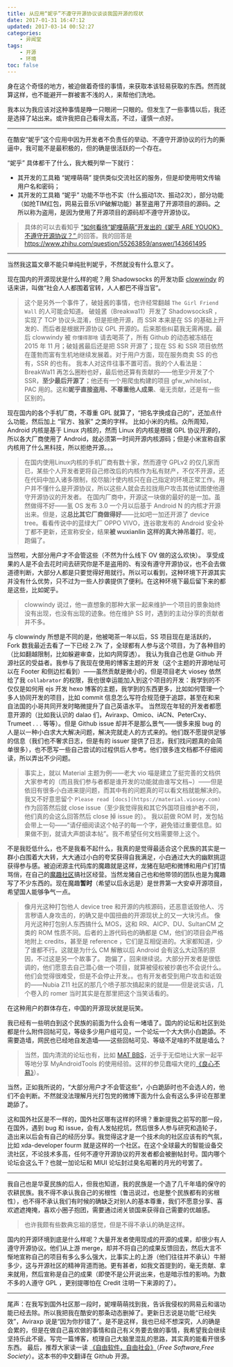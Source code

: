 ```yaml
---
title: 从应用“妮乎”不遵守开源协议谈谈我国开源的现状
date: 2017-01-31 16:47:12
updated: 2017-03-14 00:52:27
categories: 
    - 异闻堂
tags:
    - 开源
    - 环境
toc: false
---
```

身在这个奇怪的地方，被迫做着奇怪的事情，来获取本该轻易获取的东西。然而就算这样，也不能避开一群被害不浅的人，来帮他们洗地。

<!--more-->

我本以为我应该对这种事情是睁一只眼闭一只眼的。但发生了一些事情以后，我还是选择了站出来。或许我把自己看得太高，不过，谨慎一点好。

------

在酷安“妮乎”这个应用中因为开发者不负责任的举动、不遵守开源协议的行为的撕逼中，我可能不是最积极的，但的确是很活跃的一个存在。

“妮乎” 具体都干了什么，我大概列举一下就行：

- 其开发的工具箱 “妮哩萌萌” 提供类似交流社区的服务，但是却使用明文传输用户名和密码；
- 其开发的工具箱 “妮乎” 功能不华也不实（什么振动1次、振动2次），部分功能（如抢TIM红包，网易云音乐VIP破解功能）甚至盗用了开源项目的源码。之所以称为盗用，是因为使用了开源项目的源码却不遵守开源协议。

> 具体的可以去看知乎 [“如何看待“妮哩萌萌”开发出的《妮乎 ARE YOUOK》不遵守开源协议？” ](https://www.zhihu.com/question/55263859) 的回答。我的回答是 https://www.zhihu.com/question/55263859/answer/143661495

----

当然我这篇文章不能只单纯批判妮乎，不然就没有什么意义了。

现在国内的开源现状是什么样的呢？用 Shadowsocks 的开发功臣 [clowwindy](https://github.com/clowwindy) 的话来讲，叫做“社会人人都围着官转，人人都巴不得当官”。

> 这个是另外一个事件了，破娃酱的事情，也许经常翻越 `The Girl Friend Wall` 的人可能会知道。
> 破娃酱（Breakwa11）开发了 ShadowsocksR ，实现了 TCP 协议头混淆，但是拒绝开源，而 SSR 本来是在 SS 的基础上开发的、而后者是根据开源协议 GPL 开源的。后来那些纠葛我无需再提。最后 clowwindy 被 `你懂得那啥` 请去喝茶了，所有 Github 的动态被冻结在 2015 年 11 月；破娃酱最后还是把 SSR 开源了；现在 SS 和 SSR 项目依然在蓬勃而富有生机地继续发展着。对于用户方面，现在服务商卖 SS 的也有，SSR 的也有。
> 我本人对这件往事不置可否。我的个人看法是：BreakWa11 再怎么圈粉也好，最后他还算有贡献的——他至少开发了个 SSR，**至少最后开源了**；他还有一个用爬虫构建的项目 gfw_whitelist，PAC 用的。这和**妮乎直接盗用、不尊重他人成果**、毫无贡献，还是有一些区别的。 

现在国内的各个手机厂商，不尊重 GPL 就算了，“把名字换成自己的”，还加点什么功能，然后加上 “官方、独家” 之类的字样。
比如小米的内核。众所周知，Android 内核是基于 Linux 内核的，然而 Linux 的内核是根据 GPL 协议开源的，所以各大厂商使用了 Android，就必须第一时间开源内核源码；但是小米宣称自家内核用了什么黑科技，所以拒绝开源。。。

> 在国内使用Linux内核的手机厂商有数十家，然而遵守 GPLv2 的仅几家而已，某些个人开发者更将自己修改后的内核作为私有财产，不仅不开源，还在代码中加入诸多限制，绞尽脑汁使内核只在自己指定的环境正常工作。用户并不懂什么是开源协议，所以这些人就会去拉拢用户攻击其他试图使他遵守开源协议的开发者。
> 在国内厂商中，开源这一块做的最好的是一加。虽然做得不好——氢 OS 发布 3.0 一个月以后基于 Android N 的内核才开源出来。但是，这**总比其它厂商做得好**——比如吧一加还开源了 device tree。看看传说中的蓝绿大厂 OPPO VIVO，连谷歌发布的 Android 安全补丁都不更新，还宣称安全，结果**被 wuxianlin 这样的真大神吊着打**。呃，跑偏了。

当然啦，大部分用户才不会管这些（不然为什么线下 OV 做的这么欢快）。
享受成果的人是不会去花时间去研究你是不是盗用的、有没有遵守开源协议，也不会去做道德判断，大部分人都是只要觉得好用就行。所以可以看到，这种环境下开源其实并没有什么优势，只不过为一些人抄袭提供了便利。在这种环境下最后留下来的都是这些，比如妮乎。

> clowwindy 说过，他一直想象的那种大家一起来维护一个项目的景象始终没有出现，也没有出现的迹象。他在维护 SS 时，遇到的主动分享的贡献者并不多。

与 clowwindy 所想是不同的是，他被喝茶一年以后，SS 项目现在是活跃的，Fork 数我最近去看了一下已经 2.7k 了，全球都有人参与这个项目，为了各种目的（比如翻越限制，比如躲避审查，比如内网穿透）。
我认为我自己也是 Github 开源社区的受益者。我参与了我现在使用的博客主题的开发（这个主题的开源地址可以在 Footer 和侧边栏看到）——虽然贡献是微小的，但是项目老大 viosey 依然给了我 `collabrator` 的权限，我也很幸运能加入到这个项目的开发：我学到的不仅仅是如何用 ejs 开发 hexo 博客的主题，我学到的东西更多，比如如何管理一个多人协同开发的项目，比如 commit 信息怎么写符合规范便于追踪，甚至在和来自法国的小哥共同开发时略微提升了自己英语水平。
当然现在年轻的开发者都愿意开源的（比如我认识的 dalao 们，Aviraxp、Omico、iACN、PeterCxy、Trumeet . . . 等等）。但是 Github issue 却并不是那么景气——很多来报 bug 的人是以一种小白求大大解决问题，解决完就走人的方式来的。他们既不愿提供足够的信息（我们也不奢求日志，但是有的 issuer 提供了日志，我们找问题真的会简单很多），也不愿写一些自己尝试的过程供后人参考。他们很多连文档都不仔细阅读，所以弄出不少问题。

> 事实上，就以 Material 主题为例——老大 vio 喵是建立了挺完善的文档供大家参考的（而且我们参与者都是谁开发的功能就由谁写文档~）——但是依旧有很多小白进来提问题，而其中有的问题真的可以看文档就能解决的。我又不好意思留个 `Please read [docs](https://material.viosey.com)` 作为回答然后就 close issue（至少我觉得我和其它外国项目维护者不同，他们真的会这么回答然后 close 掉 issue 的）。
> 我以前做 ROM 时，发包帖会带上一句——“请仔细阅读这个帖子的每一个字，避免错过重要信息。如果做不到，就请大声朗读本帖”。我不希望任何文档需要带上这个。

不是我贬低什么，也不是我看不起什么，我真的是觉得最适合这个民族的其实是一群小白围着大大转，大大通过小白的夸奖获得自我满足，小白通过大大的幽默挑逗获得参与感。被迫闭源主代码库的魔趣就是这样，龙猪在贴吧和微博和用户们打情骂俏，在自己的[魔趣社区](https://bbs.mfunz.com)搞社区经营。当然龙猪自己也和他带领的团队也是为魔趣写了不少东西的。现在魔趣**暂时**（希望以后永远是）是世界第一大安卓开源项目，希望国人能够争气一点。

> 像月光这种打包他人 device tree 和开源的内核源码，还恶意诋毁他人、污言秽语人身攻击的，的确又是中国扭曲的开源现状上的又一大块污点。
> 像月光这种打包别人东西搞什么 MOS，这和 RR、AICP、DU、SultanCM 之类的 ROM 性质不同。后者的上游代码也的确都是 CM，他们的项目会严格地附上 credits，甚至是 reference ，它们是互相促进的。大家都知道，少了谁都不行。这就是为什么 CM 解散以后 Android 会有这么大动荡的原因，不过这是另一个故事了。
> 跑偏了，回来继续说。大部分开发者是很低调的，他们愿意去自己潜心做一个项目，就算被侵权被抄袭也不会说什么。他们会觉得很难受，但是不会停止开发。。也有开发者受到用户攻击和诋毁的——Nubia Z11 社区的那几个喷子那次搞起来的就是——但是说实话，几个卷入的 romer 当时其实是在那里把这个当笑话看的。

在这种用户的群体存在，中国的开源现状就是玩笑。

我已经有一些明白到这个民族的前面为什么会有一堵墙了。国内的论坛和社区到处都是什么附件回帖可见，等级多少用户组可见，一个论坛一个大大供小白跪舔。不需要造墙，网民也已经地自发造墙——这些回帖可见、等级不足啥的不就是墙么？

> 当然，国内清流的论坛也有，比如 [MAT BBS](https://mat.letitfly.me)，近乎于无偿地让大家一起平等地分享 MyAndroidTools 的使用经验。这样的参见蠢喵大佬的[《良心不易》](https://blackyau.cc/guozixi.html)）。

当然，正如我所说的，“大部分用户才不会管这些”，小白跪舔时也不会选人的，他们不会判断。不然就没法理解月光打包党的微博下面为什么会有这么多评论在那里跪舔了。

这和国外社区是不一样的，国外社区哪有这样的环境？重新提我之前写的那一段，在国外，遇到 bug 和 issue，会有人发帖挖坑，然后很多人参与研究和造轮子，造出来以后会有自己的经历分享。我觉得这才是一个技术向的社区应该有的气氛，比如 xda-developer fourm 就是这样的一个社区。在这个全球最大的智能设备交流社区，不论技术多高，任何不遵守开源协议的开发者都会被删帖封号。国内哪个论坛会这么干？也就一加论坛和 MIUI 论坛封过臭名昭著的月光的号罢了。

------

我自己也是华夏民族的后人，但我也知道，我的民族是一个造了几千年墙的保守的农耕民族。我不得不承认我自己的劣根性（鲁迅说过，也是整个民族都有的劣根性），也不得不承认我们有时候的确缺乏对别人的基本尊重，我们不愿意分享、喜欢遮遮掩掩，喜欢小圈子抱团，需要通过闭关锁国来获得自己需要的优越感。

> 也许我颇有些数典忘祖的感觉，但是不得不承认的确是这样。

国内的开源环境到底是什么样呢？大量开发者使用现成的开源的成果，却很少有人遵守开源协议。他们从上游 merge，却并不将自己的成果反馈回去，然后大言不惭地宣称自己的项目有多么多么强大，比事实上的上游（他们往往并不承认）牛掰多少，这与开源社区的精神背道而驰。更有甚者，如我文首提到的，毫无贡献、拿来就用，然后宣称是自己的成果（即使不是公开说出来，也是暗示性的影响。为数不多的人遵守 GPL ，更别提哪怕在 Credit 注明一下来源的了）。

-----

尾声：在我写到国外社区那一段时，妮哩萌萌找到我，告诉我侵权的网易云和谐功能已经去除。所以我把我在酷安的那条动态删掉了。更新日志说是功能“已经失效”，Aviraxp 说是“因为你抄错了”。是不是这样，我也已经不想深究，人的确是会累的，但是在做自己喜欢做的事情和自己有义务要去做的事情，我希望我会继续坚持乐此不疲。写完一篇博客，梳理自己大脑里混乱的思路，其实真的能看开很多东西。
最后，推荐大家读一读 [《自由软件，自由社会》](https://github.com/beijinglug/fsfs-zh)（*Free Software,Free Society*）。这本书的中文翻译在 Github 开源。
